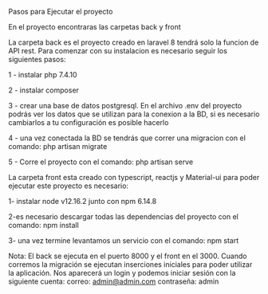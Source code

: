 Pasos para Ejecutar el proyecto

En el proyecto encontraras las carpetas back y front

La carpeta back es el proyecto creado en laravel 8 tendrá solo la funcion de API rest. 
Para comenzar con su instalacion es necesario seguir los siguientes pasos:

1 - instalar php 7.4.10

2 - instalar composer

3 - crear una base de datos postgresql. En el archivo .env del proyecto podrás ver los datos que se utilizan para la conexion a la BD, si es necesario cambiarlos a tu configuración es posible hacerlo

4 - una vez conectada la BD se tendrás que correr una migracion con el comando: php artisan migrate

5 - Corre el proyecto con el comando: php artisan serve


La carpeta front esta creado con typescript, reactjs y Material-ui 
para poder ejecutar este proyecto es necesario:

1- instalar node v12.16.2 junto con npm 6.14.8

2-es necesario descargar todas las dependencias del proyecto con el comando: npm install

3- una vez termine levantamos un servicio con el comando: npm start


Nota:
El back se ejecuta en el puerto 8000 y el front en el 3000.
Cuando corremos la migración se ejecutan inserciones iniciales para poder utilizar la aplicación.
Nos aparecerá un login y podemos iniciar sesión con la siguiente cuenta:
correo: admin@admin.com
contraseña: admin
